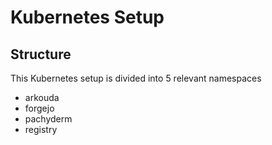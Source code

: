 # Kubernetes Setup

## Structure

This Kubernetes setup is divided into 5 relevant namespaces

- arkouda
- forgejo
- pachyderm
- registry

